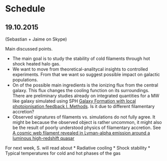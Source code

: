 # Schedule

## 19.10.2015
(Sebastian + Jaime on Skype)

Main discussed points.

* The main goal is to study the stability of cold filaments
  through hot shock heated halo gas.
* We want to move from theoretical-analitycal insights to controlled
  experiments. From that we want so suggest possible impact on
  galactic populations.
* On of the possible main ingredients is the ionizing flux from the
  central galaxy. This flux changes the cooling function on its
  surroundings. There are preliminary studies already on integrated
  quantities for a MW like galaxy simulated using SPH [ Galaxy
  Formation with local photoionisation feedback
  I. Methods](http://arxiv.org/abs/1310.6748). Is it due to different
  filamentary accretion?
* Observed signatures of filaments vs. simulations do not fully
  agree. It might be because the observed object is rather uncommon,
  it might also be the result of poorly understood physics of
  filamentary accretion. See [ A cosmic web filament revealed in
  Lyman-alpha emission around a luminous high-redshift
  quasar](http://arxiv.org/abs/1401.4469) 

For next week, S. will read about
    * Radiative cooling
    * Shock stability
    * Typical temperatures for cold and hot phases of the gas
